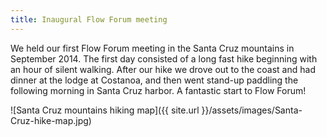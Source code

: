 ```yaml
---
title: Inaugural Flow Forum meeting
---
```


We held our first Flow Forum meeting in the Santa Cruz mountains in September 2014. The first day consisted of a long fast hike beginning with an hour of silent walking. After our hike we drove out to the coast and had dinner at the lodge at Costanoa, and then went stand-up paddling the following morning in Santa Cruz harbor. A fantastic start to Flow Forum!

![Santa Cruz mountains hiking map]({{ site.url }}/assets/images/Santa-Cruz-hike-map.jpg)